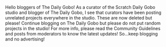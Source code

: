 Hello bloggers of The Daily Gobo! As a curator of the Scratch Daily Gobo studio and blogger of The Daily Gobo, I see that curators have been posting unrelated projects everywhere in the studio. These are now deleted but please! Continue blogging on The Daily Gobo but please do not put random projects in the studio! For more info, please read the Community Guidelines and posts from moderators to know the latest updates! So...keep blogging and no advertising!